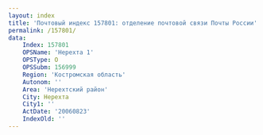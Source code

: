 ```yaml
---
layout: index
title: 'Почтовый индекс 157801: отделение почтовой связи Почты России'
permalink: /157801/
data:
    Index: 157801
    OPSName: 'Нерехта 1'
    OPSType: О
    OPSSubm: 156999
    Region: 'Костромская область'
    Autonom: ''
    Area: 'Нерехтский район'
    City: Нерехта
    City1: ''
    ActDate: '20060823'
    IndexOld: ''
---
```

